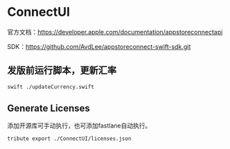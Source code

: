 # ConnectUI



官方文档：https://developer.apple.com/documentation/appstoreconnectapi

SDK：https://github.com/AvdLee/appstoreconnect-swift-sdk.git



## 发版前运行脚本，更新汇率

```bash
swift ./updateCurrency.swift
```

## Generate Licenses

添加开源库可手动执行，也可添加fastlane自动执行。

```shell
tribute export ./ConnectUI/licenses.json
```
